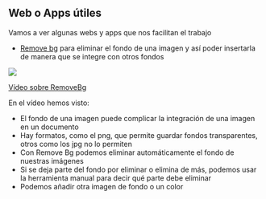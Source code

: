 ## Web o Apps útiles

Vamos a ver algunas webs y apps que nos facilitan el trabajo

* [Remove bg](https://www.remove.bg) para eliminar el fondo de una imagen y así poder insertarla de manera que se integre con otros fondos

[![](https://raw.githubusercontent.com/javacasm/Iniciacion-Herramientas-Digitales-Aula/main/images/portada-1.9.removebg.png)](https://drive.google.com/file/d/1erHifxpMcEHlr6q8kmSIF5Pt7gZ5XTyL/view?usp=drive_link)

[Vídeo sobre RemoveBg](https://drive.google.com/file/d/1erHifxpMcEHlr6q8kmSIF5Pt7gZ5XTyL/view?usp=drive_link)

En el vídeo hemos visto:

* El fondo de una imagen puede complicar la integración de una imagen en un documento
* Hay formatos, como el png, que permite guardar fondos transparentes, otros como los jpg no lo permiten
* Con Remove Bg podemos eliminar automáticamente el fondo de nuestras imágenes
* Si se deja parte del fondo por eliminar o elimina de más, podemos usar la herramienta manual para decir qué parte debe eliminar
* Podemos añadir otra imagen de fondo o un color
